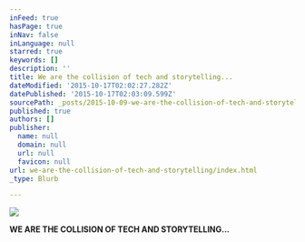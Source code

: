```yaml
---
inFeed: true
hasPage: true
inNav: false
inLanguage: null
starred: true
keywords: []
description: ''
title: We are the collision of tech and storytelling...
dateModified: '2015-10-17T02:02:27.282Z'
datePublished: '2015-10-17T02:03:09.599Z'
sourcePath: _posts/2015-10-09-we-are-the-collision-of-tech-and-storytelling.md
published: true
authors: []
publisher:
  name: null
  domain: null
  url: null
  favicon: null
url: we-are-the-collision-of-tech-and-storytelling/index.html
_type: Blurb

---
```

![](https://the-grid-user-content.s3-us-west-2.amazonaws.com/0a08a681-604d-4206-b095-0e9b04f14900.jpg)

**WE ARE THE COLLISION OF TECH AND STORYTELLING...**

#